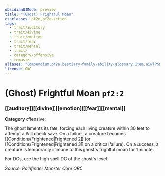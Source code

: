 ```yaml
---
obsidianUIMode: preview
title: "(Ghost) Frightful Moan"
cssclasses: pf2e,pf2e-action
tags:
  - trait/auditory
  - trait/divine
  - trait/emotion
  - trait/fear
  - trait/mental
  - trait/
  - category/offensive
  - remaster
aliases: "Compendium.pf2e.bestiary-family-ability-glossary.Item.aiwlPSmNY9b6Psvd"
license: ORC
---
```

# (Ghost) Frightful Moan `pf2:2`

### [[auditory]][[divine]][[emotion]][[fear]][[mental]]

**Category** offensive; 




The ghost laments its fate, forcing each living creature within 30 feet to attempt a Will check save. On a failure, a creature becomes [[Conditions/Frightened|Frightened 2]] (or [[Conditions/Frightened|Frightened 3]] on a critical failure). On a success, a creature is temporarily immune to this ghost's frightful moan for 1 minute.

For DCs, use the high spell DC of the ghost's level.

*Source: Pathfinder Monster Core*
*ORC*